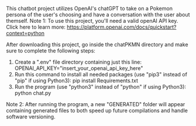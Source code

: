 This chatbot project utilizes OpenAI's chatGPT to take on a Pokemon persona of the user's choosing and have a conversation with the user about themself.
Note 1: To use this project, you'll need a valid openAI API key. Click here to learn more: https://platform.openai.com/docs/quickstart?context=python

After downloading this project, go inside the chatPKMN directory and make sure to complete the following steps:
1. Create a ".env" file directory containing just this line: OPENAI_API_KEY="insert_your_openai_api_key_here"
2. Run this command to install all needed packages (use "pip3" instead of "pip" if using Python3): pip install Requirements.txt
3. Run the program (use "python3" instead of "python" if using Python3): python chat.py

Note 2: After running the program, a new "GENERATED" folder will appear containing generated files to both speed up future compilations and handle software versioning.
